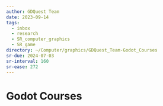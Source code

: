 ```yaml
---
author: GDQuest Team
date: 2023-09-14
tags:
  - inbox
  - research
  - SR_computer_graphics
  - SR_game
directory: ~/Computer/graphics/GDQuest_Team-Godot_Courses
sr-due: 2024-07-03
sr-interval: 160
sr-ease: 272
---
```


# Godot Courses


